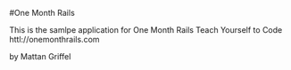 #One Month Rails

This is the samlpe application for
One Month Rails Teach Yourself to Code httl://onemonthrails.com

by Mattan Griffel
